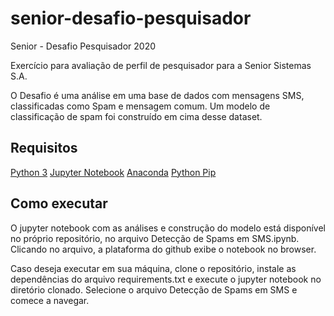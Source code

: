 # senior-desafio-pesquisador
Senior - Desafio Pesquisador 2020

Exercício para avaliação de perfil de pesquisador para a Senior Sistemas S.A.

O Desafio é uma análise em uma base de dados com mensagens SMS, classificadas como Spam e mensagem comum. 
Um modelo de classificação de spam foi construído em cima desse dataset.

## Requisitos
[Python 3](https://www.python.org/downloads/)
[Jupyter Notebook](https://jupyter.org/)
[Anaconda](https://www.anaconda.com/)
[Python Pip](https://pypi.org/project/pip/)

## Como executar
O jupyter notebook com as análises e construção do modelo está disponível no próprio repositório, no arquivo Detecção de Spams em SMS.ipynb.
Clicando no arquivo, a plataforma do github exibe o notebook no browser.

Caso deseja executar em sua máquina, clone o repositório, instale as dependências do arquivo requirements.txt e execute o jupyter notebook no diretório clonado.
Selecione o arquivo Detecção de Spams em SMS e comece a navegar.
